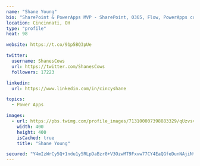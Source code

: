 ```yaml
---
name: "Shane Young"
bio: "SharePoint & PowerApps MVP - SharePoint, O365, Flow, PowerApps consulting? @PowerApps911 | Pure Snark? You found it."
location: Cincinnati, OH
type: "profile"
heat: 98

website: https://t.co/91p5BQ3pUe

twitter:
  username: ShanesCows
  url: https://twitter.com/ShanesCows
  followers: 17223

linkedin:
  url: https://www.linkedin.com/in/cincyshane

topics:
  - Power Apps

images:
  - url: https://pbs.twimg.com/profile_images/713100007398883329/qUzvsvQ3_400x400.jpg
    width: 400
    height: 400
    isCached: true
    title: "Shane Young"

secured: "Y4mIzWrCy5Q+1ndu1y5RLpDaBzr8+V3OzwMT9Fxvw77CY4EaQGfeDunNAjiNtB9INgQtZpUsE7xTF5kNgoJMgtFNewPdNKSR0EkCwFrgZaYL6YHIFbY+lCBnTrR1t5F5si7UDp8T0FKoIMQXgQgKdkCrnCViIo2/Hj6BlORVZjYWb26XB3X8MzIAb88xigGp45HuiSWrp4XkG3SIxfnjzQyOgI4DQbA160qmQau9q7iIiQ296TUi+HMP3IZiDzfjMeyS1VvlPFKkbrvGAc0bDwK18VZFvoQ3jOGj+EIX8dXbIJafco8sUuqVEN0yJpeH8BkdrGTnnRzoOiaYmuQ73iC5TYtY0PMb4yzNV2JadSDOYhHYWsuo54EtrtRkgM26avan+WYDkGmpsQvXenbYxOsB53rIzLYJUVf/Yq8XKDo=;1332qRDnsHkAOvMsFCtePg=="
---
```


